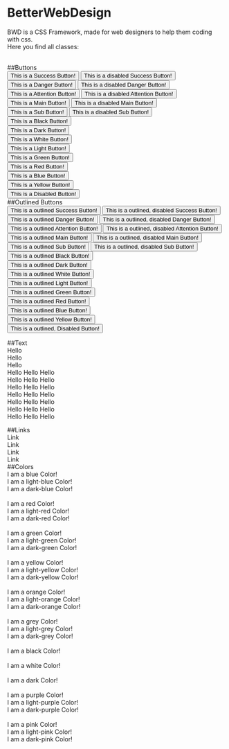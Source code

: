# BetterWebDesign
BWD is a CSS Framework, made for web designers to help them coding with css.<br>
Here you find all classes:<br><br>

##Buttons<br>
    <button class="btn button-success"> This is a Success Button! </button>
    <button class="btn btn-success-disabled"> This is a disabled Success Button! </button><br>
    <button class="btn btn-danger"> This is a Danger Button! </button> 
    <button class="btn btn-danger-disabled"> This is a disabled Danger Button! </button><br>
    <button class="btn btn-warning"> This is a Attention Button! </button>
    <button class="btn btn-warning-disabled"> This is a disabled Attention Button! </button><br>
    <button class="btn btn-main"> This is a Main Button! </button>
    <button class="btn btn-main-disabled"> This is a disabled Main Button! </button><br>
    <button class="btn btn-sub"> This is a Sub Button! </button>
    <button class="btn btn-sub-disabled"> This is a disabled Sub Button! </button><br>
    <button class="btn btn-black"> This is a Black Button! </button><br>
    <button class="btn btn-dark"> This is a Dark Button! </button><br>
    <button class="btn btn-white"> This is a White Button! </button><br>
    <button class="btn btn-light"> This is a Light Button! </button><br>
    <button class="btn btn-green"> This is a Green Button! </button><br>
    <button class="btn btn-red"> This is a Red Button! </button><br>
    <button class="btn btn-blue"> This is a Blue Button! </button><br>
    <button class="btn btn-yellow"> This is a Yellow Button! </button><br>
    <button class="btn btn-disabled"> This is a Disabled Button! </button><br>
##Outlined Buttons<br>
    <button class="btn btn-outline-success"> This is a outlined Success Button! </button>
    <button class="btn btn-outline-success-disabled"> This is a outlined, disabled Success Button! </button><br>
    <button class="btn btn-outline-danger"> This is a outlined Danger Button! </button> 
    <button class="btn btn-outline-danger-disabled"> This is a outlined, disabled Danger Button! </button><br>
    <button class="btn btn-outline-warning"> This is a outlined Attention Button! </button>
    <button class="btn btn-outline-warning-disabled"> This is a outlined, disabled Attention Button! </button><br>
    <button class="btn btn-outline-main"> This is a outlined Main Button! </button>
    <button class="btn btn-outline-main-disabled"> This is a outlined, disabled Main Button! </button><br>
    <button class="btn btn-outline-sub"> This is a outlined Sub Button! </button>
    <button class="btn btn-outline-sub-disabled"> This is a outlined, disabled Sub Button! </button><br>
    <button class="btn btn-outline-black"> This is a outlined Black Button! </button><br>
    <button class="btn btn-outline-dark"> This is a outlined Dark Button! </button><br>
    <button class="btn btn-outline-white"> This is a outlined White Button! </button><br>
    <button class="btn btn-outline-light"> This is a outlined Light Button! </button><br>
    <button class="btn btn-outline-green"> This is a outlined Green Button! </button><br>
    <button class="btn btn-outline-red"> This is a outlined Red Button! </button><br>
    <button class="btn btn-outline-blue"> This is a outlined Blue Button! </button><br>
    <button class="btn btn-outline-yellow"> This is a outlined Yellow Button! </button><br>
    <button class="btn btn-outline-disabled"> This is a outlined, Disabled Button! </button><br>
    
##Text<br>
    <text class="txt-white"> Hello </text><br>
    <text class="txt-grey">Hello </text><br>
    <text class="txt-black">Hello </text><br>
    <text class="txt-light-blue">Hello </text>
    <text class="txt-dark-blue">Hello </text>
    <text class="txt-blue">Hello </text><br>
    <text class="txt-light-red">Hello </text>
    <text class="txt-dark-red">Hello </text>
    <text class="txt-red">Hello </text><br>
    <text class="txt-light-green">Hello </text>
    <text class="txt-dark-green">Hello </text>
    <text class="txt-green">Hello </text><br>
    <text class="txt-light-pink">Hello </text>
    <text class="txt-dark-pink">Hello </text>
    <text class="txt-pink">Hello </text><br>
    <text class="txt-light-purple">Hello </text>
    <text class="txt-dark-purple">Hello </text>
    <text class="txt-purple">Hello </text><br>
    <text class="txt-light-yellow">Hello </text>
    <text class="txt-dark-yellow">Hello </text>
    <text class="txt-yellow">Hello </text><br>
    <text class="txt-light-orange">Hello </text>
    <text class="txt-dark-orange">Hello </text>
    <text class="txt-orange">Hello </text><br>

##Links<br>
    <text href="#" class="link-main">Link </text><br>
    <text href="#" class="link-sub">Link </text><br>
    <text href="#" class="link-important">Link </text><br>
    <text href="#" class="link-disabled">Link </text><br>
##Colors<br>
    <text class="clr blue">I am a blue Color!</text><br>
    <text class="clr light-blue">I am a light-blue Color!</text><br>
    <text class="clr dark-blue">I am a dark-blue Color!</text><br><br>
    <text class="clr red">I am a red Color!</text><br>
    <text class="clr light-red">I am a light-red Color!</text><br>
    <text class="clr dark-red">I am a dark-red Color!</text><br><br>
    <text class="clr green">I am a green Color!</text><br>
    <text class="clr light-green">I am a light-green Color!</text><br>
    <text class="clr dark-green">I am a dark-green Color!</text><br><br>
    <text class="clr yellow">I am a yellow Color!</text><br>
    <text class="clr light-yellow">I am a light-yellow Color!</text><br>
    <text class="clr dark-yellow">I am a dark-yellow Color!</text><br><br>
    <text class="clr orange">I am a orange Color!</text><br>
    <text class="clr light-orange">I am a light-orange Color!</text><br>
    <text class="clr dark-orange">I am a dark-orange Color!</text><br><br>
    <text class="clr grey">I am a grey Color!</text><br>
    <text class="clr light-grey">I am a light-grey Color!</text><br>
    <text class="clr dark-grey">I am a dark-grey Color!</text><br><br>
    <text class="clr black">I am a black Color!</text><br><br>
    <text class="clr white">I am a white Color!</text><br><br>
    <text class="clr dark">I am a dark Color!</text><br><br>
    <text class="clr purple">I am a purple Color!</text><br>
    <text class="clr light-purple">I am a light-purple Color!</text><br>
    <text class="clr dark-purple">I am a dark-purple Color!</text><br><br>
    <text class="clr pink">I am a pink Color!</text><br>
    <text class="clr light-pink">I am a light-pink Color!</text><br>
    <text class="clr dark-pink">I am a dark-pink Color!</text><br>
